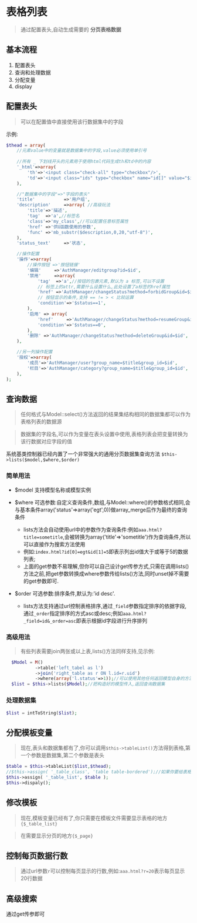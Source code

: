 表格列表
=============

> 通过配置表头,自动生成需要的 **分页表格数据**


基本流程
--------

1. 配置表头
2. 查询和处理数据
3. 分配变量
4. display 

配置表头
---------

> 可以在配置值中直接使用该行数据集中的字段

示例:

```php
$thead = array(
    //元素value中的变量就是数据集中的字段,value必须使用单引号
    
    //所有 _ 下划线开头的元素用于使用html代码生成th和td中的内容
    '_html'=>array(
        'th'=>'<input class="check-all" type="checkbox"/>',
        'td'=>'<input class="ids" type="checkbox" name="id[]" value="$id" />',
    ),

    //"数据集中的字段"=>"字段的表头"
    'title'           =>'用户组',
    'description'     =>array( //高级玩法
        'title'=>'描述',
        'tag'  =>'a',//标签名
        'class'=>'my_class',//可以配置任意标签属性
        'href' =>'供U函数使用的参数',
        'func' =>'mb_substr($description,0,20,"utf-8")',
    ),
    'status_text'     =>'状态',

    //操作配置
    '操作'=>array(
        //操作按钮 =>'按钮链接'
        '编辑'     =>'AuthManager/editgroup?id=$id',
        '禁用'     =>array(
            'tag'  =>'a',//按钮的包裹元素,默认为 a 标签,可以不设置
            // 标签上的attr,需要什么设置什么,此处设置了a标签的href属性
            'href' =>'AuthManager/changeStatus?method=forbidGroup&id=$id',
            // 按钮显示的条件,支持 == != > < 比较运算
            'condition'=>'$status==1',
        ), 
        '启用' => array(
            'href'     =>'AuthManager/changeStatus?method=resumeGroup&id=$id',
            'condition'=>'$status==0',
        ), 
        '删除' =>'AuthManager/changeStatus?method=deleteGroup&id=$id',
    ),

    //另一列操作配置
    '授权'=>array(
        '成员'=>'AuthManager/user?group_name=$title&group_id=$id',
        '栏目'=>'AuthManager/category?group_name=$title&group_id=$id',
    ),
);
```

查询数据
--------

> 任何格式与Model::select()方法返回的结果集结构相同的数据集都可以作为表格列表的数据源

> 数据集的字段名,可以作为变量在表头设置中使用,表格列表会把变量转换为该行数据对应字段的值

系统基类控制器已经内置了一个非常强大的通用分页数据集查询方法 `$this->lists($model,$where,$order)`

### 简单用法

* $model  支持模型名称或模型实例

* $where  可选参数:自定义查询条件,数组,与Model::where()的参数格式相同,会与基本条件array('status'=>array('egt',0))做array_merge后作为最终的查询条件
    * lists方法会自动使用url中的参数作为查询条件:例如`aaa.html?title=sometitle`,会被转换为array('title'=>'sometitle')作为查询条件,所以可以直接作为搜索方法使用
    * 例如:`index.html?id[0]=egt&id[1]=5`即表示列出id值大于或等于5的数据列表;
    * 上面的get参数不易理解,但你可以自己设计get传参方式,只需在调用lists()方法之前,把get参数转换成where参数传给lists()方法,同时unset掉不需要的get参数即可.

* $order  可选参数:排序条件,默认为:'id desc'. 
    * lists方法支持通过url控制表格排序,通过`_field`参数指定排序的依据字段,通过`_order`指定排序的方式asc或desc;例如`aaa.html?_field=id&_order=asc`即表示根据id字段进行升序排列

### 高级用法

> 有些列表需要join两张或以上表,lists()方法同样支持,见示例:

```php
  $Model = M()
           ->table('left_tabel as l')
           ->join('right_table as r ON l.id=r.uid')
           ->where(array('l.status'=>1));//可以使用其他任何返回模型自身的方法,但最后不要调用select()等查询方法!
  $list = $this->lists($Model);//把构造好的模型传入,返回查询数据集
```

### 处理数据集

```php
$list = intToString($list);
```

分配模板变量
----------

> 现在,表头和数据集都有了,你可以调用`$this->tableList()`方法得到表格,第一个参数是数据集,第二个参数是表头

```php
$table = $this->tableList($list,$thead);
//$this->assign( '_table_class', 'table table-bordered');//如果你要给表格的table标签加class,可以分配一个_table_class模板变量
$this->assign( '_table_list', $table );
$this->dispaly();
```

修改模板
---------

> 现在,模板变量已经有了,你只需要在模板文件需要显示表格的地方`{$_table_list}`

> 在需要显示分页的地方`{$_page}`


控制每页数据行数
---------------

> 通过url参数`r`可以控制每页显示的行数,例如:`aaa.html?r=20`表示每页显示20行数据

高级搜索
-------------

通过get传参即可
